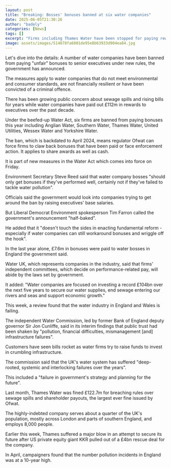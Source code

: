 ```yaml
---
layout: post
title: "Breaking: Bosses' bonuses banned at six water companies"
date: 2025-06-05T21:30:26
author: "badely"
categories: [News]
tags: []
excerpt: "Firms including Thames Water have been stopped for paying rewards to executives under new rules."
image: assets/images/514878fa6801de95e8b63933d904ea84.jpg
---
```


Let's dive into the details: A number of water companies have been banned from paying "unfair" bonuses to senior executives under new rules, the government has announced.

The measures apply to water companies that do not meet environmental and consumer standards, are not financially resilient or have been convicted of a criminal offence.

There has been growing public concern about sewage spills and rising bills for years while water companies have paid out £112m in rewards to executives over the past decade. 

Under the beefed-up Water Act, six firms are banned from paying bonuses this year including Anglian Water, Southern Water, Thames Water, United Utilities, Wessex Water and Yorkshire Water.

The ban, which is backdated to April 2024, means regulator Ofwat can force firms to claw back bonuses that have been paid or face enforcement action. It applies to share awards as well as cash.

It is part of new measures in the Water Act which comes into force on Friday.

Environment Secretary Steve Reed said that water company bosses "should only get bonuses if they've performed well, certainly not if they've failed to tackle water pollution".

Officials said the government would look into companies trying to get around the ban by raising executives' base salaries.

But Liberal Democrat Environment spokesperson Tim Farron called the government's announcement "half-baked".

He added that it "doesn't touch the sides in enacting fundamental reform - especially if water companies can still workaround bonuses and wriggle off the hook".

In the last year alone, £7.6m in bonuses were paid to water bosses in England the government said.

Water UK, which represents companies in the industry, said that firms' independent committees, which decide on performance-related pay, will abide by the laws set by government.

It added: "Water companies are focused on investing a record £104bn over the next five years to secure our water supplies, end sewage entering our rivers and seas and support economic growth."

This week, a review found that the water industry in England and Wales is failing.

The independent Water Commission, led by former Bank of England deputy governor Sir Jon Cunliffe, said in its interim findings that public trust had been shaken by "pollution, financial difficulties, mismanagement [and] infrastructure failures".

Customers have seen bills rocket as water firms try to raise funds to invest in crumbling infrastructure.

The commission said that the UK's water system has suffered "deep-rooted, systemic and interlocking failures over the years".

This included a "failure in government's strategy and planning for the future".

Last month, Thames Water was fined £122.7m for breaching rules over sewage spills and shareholder payouts, the largest ever fine issued by Ofwat.

The highly-indebted company serves about a quarter of the UK's population, mostly across London and parts of southern England, and employs 8,000 people.

Earlier this week, Thames suffered a major blow in an attempt to secure its future after US private equity giant KKR pulled out of a £4bn rescue deal for the company.

In April, campaigners found that the number pollution incidents in England was at a 10-year high.

